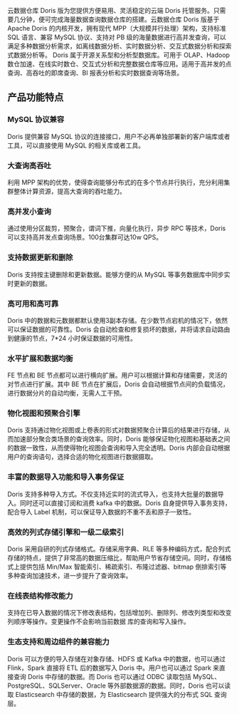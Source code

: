 云数据仓库 Doris 版为您提供方便易用、灵活稳定的云端 Doris 托管服务。只需要几分钟，便可完成海量数据查询数据仓库的搭建。云数据仓库 Doris 版基于 Apache Doris 的内核开发，拥有现代 MPP（大规模并行处理）架构，支持标准 SQL 语言、兼容 MySQL 协议、支持对 PB 级的海量数据进行高并发查询，可以满足多种数据分析需求，如离线数据分析、实时数据分析、交互式数据分析和探索式数据分析等。
Doris 属于开源关系型和分析型数据库。可用于 OLAP、Hadoop 数仓加速、在线实时数仓、交互式分析和完整数据仓库等应用。适用于高并发的点查询、高吞吐的即席查询、BI 报表分析和实时数据查询等场景。

## 产品功能特点
### MySQL 协议兼容
Doris 提供兼容 MySQL 协议的连接接口，用户不必再单独部署新的客户端库或者工具，可以直接使用 MySQL 的相关库或者工具。

### 大查询高吞吐
利用 MPP 架构的优势，使得查询能够分布式的在多个节点并行执行，充分利用集群整体计算资源，提高大查询的吞吐能力。

### 高并发小查询
通过使用分区裁剪，预聚合，谓词下推，向量化执行，异步 RPC 等技术，Doris 可以支持高并发点查询场景。100台集群可达10w QPS。

### 支持数据更新和删除
Doris 支持按主键删除和更新数据。能够方便的从 MySQL 等事务数据库中同步实时更新的数据。

### 高可用和高可靠
Doris 中的数据和元数据都默认使用3副本存储。在少数节点宕机的情况下，依然可以保证数据的可靠性。Doris 会自动检查和修复损坏的数据，并将请求自动路由到健康的节点，7*24 小时保证数据的可用性。

### 水平扩展和数据均衡
FE 节点和 BE 节点都可以进行横向扩展。用户可以根据计算和存储需要，灵活的对节点进行扩展。其中 BE 节点在扩展后，Doris 会自动根据节点间的负载情况，进行数据分片的自动均衡，无需人工干预。

### 物化视图和预聚合引擎
Doris 支持通过物化视图或上卷表的形式对数据预聚合计算后的结果进行存储，从而加速部分聚合类场景的查询效率。同时，Doris 能够保证物化视图和基础表之间的数据一致性，从而使得物化视图会查询和导入完全透明。Doris 内部会自动根据用户的查询语句，选择合适的物化视图进行数据摄取。

### 丰富的数据导入功能和导入事务保证
Doris 支持多种导入方式。不仅支持近实时的流式导入，也支持大批量的数据导入。同时还可以直接订阅和消费 kafka 中的数据。Doris 自身提供导入事务支持，配合导入 Label 机制，可以保证导入数据的不重不丢和原子一致性。

### 高效的列式存储引擎和一级二级索引
Doris 采用自研的列式存储格式。存储采用字典、RLE 等多种编码方式，配合列式存储的特点，提供了非常高的数据压缩比，帮助用户节省存储空间。同时，存储格式上提供包括 Min/Max 智能索引、稀疏索引、布隆过滤器、bitmap 倒排索引等多种查询加速技术，进一步提升了查询效率。

### 在线表结构修改能力
支持在已导入数据的情况下修改表结构，包括增加列、删除列、修改列类型和改变列顺序等操作。变更操作不会影响当前数据 库的查询和写入操作。

### 生态支持和周边组件的兼容能力
Doris 可以方便的导入存储在对象存储、HDFS 或 Kafka 中的数据，也可以通过 Flink，Spark 直接将 ETL 后的数据写入 Doris 中。用户也可以通过 Spark 来直接查询 Doris 中存储的数据。而 Doris 也可以通过 ODBC 读取包括 MySQL、PostgreSQL、SQLServer、Oracle 等外部数据源的数据。同时，Doris 也可以读取 Elasticsearch 中存储的数据，为 Elasticsearch 提供强大的分布式 SQL 查询层。
